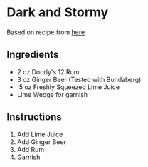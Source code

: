 # Dark and Stormy

Based on recipe from [here](https://www.thespruceeats.com/dark-n-stormy-recipe-759637)

## Ingredients

* 2 oz Doorly's 12 Rum
* 3 oz Ginger Beer (Tested with Bundaberg)
* .5 oz Freshly Squeezed Lime Juice
* Lime Wedge for garnish 

## Instructions

1. Add Lime Juice
2. Add Ginger Beer
3. Add Rum
4. Garnish